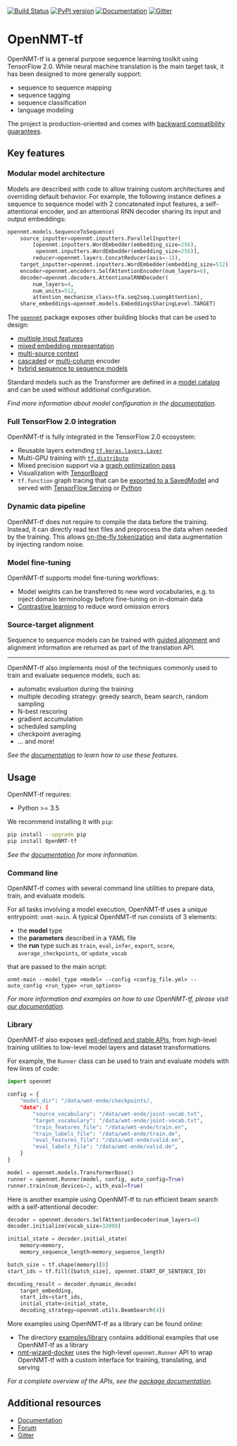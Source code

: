 [![Build Status](https://api.travis-ci.org/OpenNMT/OpenNMT-tf.svg?branch=master)](https://travis-ci.org/OpenNMT/OpenNMT-tf) [![PyPI version](https://badge.fury.io/py/OpenNMT-tf.svg)](https://badge.fury.io/py/OpenNMT-tf) [![Documentation](https://img.shields.io/badge/docs-latest-blue.svg)](http://opennmt.net/OpenNMT-tf/) [![Gitter](https://badges.gitter.im/OpenNMT/OpenNMT-tf.svg)](https://gitter.im/OpenNMT/OpenNMT-tf?utm_source=badge&utm_medium=badge&utm_campaign=pr-badge)

# OpenNMT-tf

OpenNMT-tf is a general purpose sequence learning toolkit using TensorFlow 2.0. While neural machine translation is the main target task, it has been designed to more generally support:

* sequence to sequence mapping
* sequence tagging
* sequence classification
* language modeling

The project is production-oriented and comes with [backward compatibility guarantees](CHANGELOG.md).

## Key features

### Modular model architecture

Models are described with code to allow training custom architectures and overriding default behavior. For example, the following instance defines a sequence to sequence model with 2 concatenated input features, a self-attentional encoder, and an attentional RNN decoder sharing its input and output embeddings:

```python
opennmt.models.SequenceToSequence(
    source_inputter=opennmt.inputters.ParallelInputter(
        [opennmt.inputters.WordEmbedder(embedding_size=256),
         opennmt.inputters.WordEmbedder(embedding_size=256)],
        reducer=opennmt.layers.ConcatReducer(axis=-1)),
    target_inputter=opennmt.inputters.WordEmbedder(embedding_size=512),
    encoder=opennmt.encoders.SelfAttentionEncoder(num_layers=6),
    decoder=opennmt.decoders.AttentionalRNNDecoder(
        num_layers=4,
        num_units=512,
        attention_mechanism_class=tfa.seq2seq.LuongAttention),
    share_embeddings=opennmt.models.EmbeddingsSharingLevel.TARGET)
```

The [`opennmt`](http://opennmt.net/OpenNMT-tf/package/opennmt.html) package exposes other building blocks that can be used to design:

* [multiple input features](http://opennmt.net/OpenNMT-tf/package/opennmt.inputters.ParallelInputter.html)
* [mixed embedding representation](http://opennmt.net/OpenNMT-tf/package/opennmt.inputters.MixedInputter.html)
* [multi-source context](http://opennmt.net/OpenNMT-tf/package/opennmt.inputters.ParallelInputter.html)
* [cascaded](http://opennmt.net/OpenNMT-tf/package/opennmt.encoders.SequentialEncoder.html) or [multi-column](http://opennmt.net/OpenNMT-tf/package/opennmt.encoders.ParallelEncoder.html) encoder
* [hybrid sequence to sequence models](http://opennmt.net/OpenNMT-tf/package/opennmt.models.SequenceToSequence.html)

Standard models such as the Transformer are defined in a [model catalog](opennmt/models/catalog.py) and can be used without additional configuration.

*Find more information about model configuration in the [documentation](http://opennmt.net/OpenNMT-tf/model.html).*

### Full TensorFlow 2.0 integration

OpenNMT-tf is fully integrated in the TensorFlow 2.0 ecosystem:

* Reusable layers extending [`tf.keras.layers.Layer`](https://www.tensorflow.org/api_docs/python/tf/keras/layers/Layer)
* Multi-GPU training with [`tf.distribute`](https://www.tensorflow.org/api_docs/python/tf/distribute)
* Mixed precision support via a [graph optimization pass](https://www.tensorflow.org/versions/r2.0/api_docs/python/tf/train/experimental/enable_mixed_precision_graph_rewrite)
* Visualization with [TensorBoard](https://www.tensorflow.org/tensorboard)
* `tf.function` graph tracing that can be [exported to a SavedModel](http://opennmt.net/OpenNMT-tf/serving.html) and served with [TensorFlow Serving](examples/serving/tensorflow_serving) or [Python](examples/serving/python)

### Dynamic data pipeline

OpenNMT-tf does not require to compile the data before the training. Instead, it can directly read text files and preprocess the data when needed by the training. This allows [on-the-fly tokenization](http://opennmt.net/OpenNMT-tf/tokenization.html) and data augmentation by injecting random noise.

### Model fine-tuning

OpenNMT-tf supports model fine-tuning workflows:

* Model weights can be transferred to new word vocabularies, e.g. to inject domain terminology before fine-tuning on in-domain data
* [Contrastive learning](https://ai.google/research/pubs/pub48253/) to reduce word omission errors

### Source-target alignment

Sequence to sequence models can be trained with [guided alignment](https://arxiv.org/abs/1607.01628) and alignment information are returned as part of the translation API.

---

OpenNMT-tf also implements most of the techniques commonly used to train and evaluate sequence models, such as:

* automatic evaluation during the training
* multiple decoding strategy: greedy search, beam search, random sampling
* N-best rescoring
* gradient accumulation
* scheduled sampling
* checkpoint averaging
* ... and more!

*See the [documentation](http://opennmt.net/OpenNMT-tf/) to learn how to use these features.*

## Usage

OpenNMT-tf requires:

* Python >= 3.5

We recommend installing it with `pip`:

```bash
pip install --upgrade pip
pip install OpenNMT-tf
```

*See the [documentation](http://opennmt.net/OpenNMT-tf/installation.html) for more information.*

### Command line

OpenNMT-tf comes with several command line utilities to prepare data, train, and evaluate models.

For all tasks involving a model execution, OpenNMT-tf uses a unique entrypoint: `onmt-main`. A typical OpenNMT-tf run consists of 3 elements:

* the **model** type
* the **parameters** described in a YAML file
* the **run** type such as `train`, `eval`, `infer`, `export`, `score`, `average_checkpoints`, or `update_vocab`

that are passed to the main script:

```
onmt-main --model_type <model> --config <config_file.yml> --auto_config <run_type> <run_options>
```

*For more information and examples on how to use OpenNMT-tf, please visit [our documentation](http://opennmt.net/OpenNMT-tf).*

### Library

OpenNMT-tf also exposes [well-defined and stable APIs](http://opennmt.net/OpenNMT-tf/package/opennmt.html), from high-level training utilities to low-level model layers and dataset transformations.

For example, the `Runner` class can be used to train and evaluate models with few lines of code:

```python
import opennmt

config = {
    "model_dir": "/data/wmt-ende/checkpoints/,
    "data": {
        "source_vocabulary": "/data/wmt-ende/joint-vocab.txt",
        "target_vocabulary": "/data/wmt-ende/joint-vocab.txt",
        "train_features_file": "/data/wmt-ende/train.en",
        "train_labels_file": "/data/wmt-ende/train.de",
        "eval_features_file": "/data/wmt-ende/valid.en",
        "eval_labels_file": "/data/wmt-ende/valid.de",
    }
}

model = opennmt.models.TransformerBase()
runner = opennmt.Runner(model, config, auto_config=True)
runner.train(num_devices=2, with_eval=True)
```

Here is another example using OpenNMT-tf to run efficient beam search with a self-attentional decoder:

```python
decoder = opennmt.decoders.SelfAttentionDecoder(num_layers=6)
decoder.initialize(vocab_size=32000)

initial_state = decoder.initial_state(
    memory=memory,
    memory_sequence_length=memory_sequence_length)

batch_size = tf.shape(memory)[0]
start_ids = tf.fill([batch_size], opennmt.START_OF_SENTENCE_ID)

decoding_result = decoder.dynamic_decode(
    target_embedding,
    start_ids=start_ids,
    initial_state=initial_state,
    decoding_strategy=opennmt.utils.BeamSearch(4))
```

More examples using OpenNMT-tf as a library can be found online:

* The directory [examples/library](examples/library) contains additional examples that use OpenNMT-tf as a library
* [nmt-wizard-docker](https://github.com/OpenNMT/nmt-wizard-docker) uses the high-level `opennmt.Runner` API to wrap OpenNMT-tf with a custom interface for training, translating, and serving

*For a complete overview of the APIs, see the [package documentation](http://opennmt.net/OpenNMT-tf/package/opennmt.html).*

## Additional resources

* [Documentation](http://opennmt.net/OpenNMT-tf)
* [Forum](http://forum.opennmt.net)
* [Gitter](https://gitter.im/OpenNMT/OpenNMT-tf)
